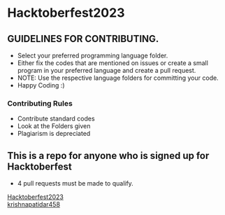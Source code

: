# Hacktoberfest2023

## GUIDELINES FOR CONTRIBUTING.

- Select your preferred programming language folder.
- Either fix the codes that are mentioned on issues or create a small program in your preferred language and create a pull request.
- NOTE: Use the respective language folders for committing your code.
- Happy Coding :)


### Contributing Rules

- Contribute standard codes
- Look at the Folders given
- Plagiarism is depreciated

## This is a repo for anyone who is signed up for Hacktoberfest

- 4 pull requests must be made to qualify.

[Hacktoberfest2023](https://hacktoberfest.com)\
[krishnapatidar458](https://github.com/krishnapatidar458)
